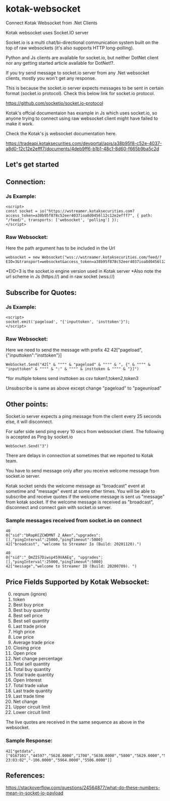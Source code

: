 # kotak-websocket
Connect Kotak Websocket from .Net Clients

Kotak websocket uses Socket.IO server

Socket.io is a multi chat/bi-directional communication system built on the top of raw websockets (it's also supports HTTP long-polling).

Python and Js clients are available for socket.io, but neither DotNet client nor any getting started article available for DotNet!?.

If you try send message to socket.io server from any .Net websocket clients, mostly you won't get any response.

This is because the socket.io server expects messages to be sent in certain format (socket.io protocol). Check this below link for socket.io protocol.

https://github.com/socketio/socket.io-protocol

Kotak's offcial documentaion has example in Js which uses socket.io, so anyone trying to connect using raw websocket client might have failed to make it work.

Check the Kotak's js websocket documentation here.

https://tradeapi.kotaksecurities.com/devportal/apis/a38b95f8-c52e-4037-a8d0-12c12e2efff7/documents/4deb9ff6-b1b1-48c1-8d60-f665b9ba5c2d

## Let's get started

## Connection:

### Js Example:

```
<script>
const socket = io("https://wstreamer.kotaksecurities.com?access_token=a38b95f878c52eer4037ioa8d0456l12c12e2efff7", { path: "/feed/", transports: ['websocket', 'polling'] });
</script>
```

### Raw Websocket:
Here the path argument has to be included in the Url

```
websocket = new Websocket("wss://wstreamer.kotaksecurities.com/feed/?EIO=3&transport=websocket&access_token=a38b95f878c52eer4037ioa8d0456l12c12e2efff7")
```

*EIO=3 is the socket.io engine version used in Kotak server
*Also note the url scheme in Js (https://) and in raw socket (wss://)

## Subscribe for Quotes:

### Js Example:

```
<script>
socket.emit('pageload', "{'inputtoken', 'insttoken'}");
</script>
```

### Raw Websocket:
Here we need to send the message with prefix 42
42["pageload", {"inputtoken":"insttoken"}]

```
WebSocket.Send("42[" & """" & "pageload" & """" & ", {" & """" & "inputtoken" & """" & ":" & """" & insttoken & """" & "}]")
```

*for multiple tokens send insttoken as csv token1,token2,token3

Unsubscribe is same as above except change "pageload" to "pageunload"

## Other points:

Socket.io server expects a ping message from the client every 25 seconds else, it will disconnect.

For safer side send ping every 10 secs from websocket client. The following is accepted as Ping by socket.io

```
WebSocket.Send("3")
```

There are delays in connection at sometimes that we reported to Kotak team.

You have to send message only after you receive welcome message from socket.io server.

Kotak socket sends the welcome message as "broadcast" event at sometime and "message" event at some other times.
You will be able to subscribe and receive quotes if the welcome message is sent us "message" from kotak socket.
If the welcome message is received as "broadcast", disconnect and connect gain with socket.io server.

### Sample messages received from socket.io on connect

```
40
0{"sid":"bRapKCZCWDMNT 2_AAen","upgrades":[],"pingInterval":25000,"pingTimeout":5000}
42["broadcast", "welcome to Streamer Io (Build: 20201120).")
```
```
40
0{"sid":"_QmZIS7Diwsp459VAAEq", "upgrades":[],"pingInterval":25000,"pingTimeout":5000}
42["message","welcome to Streamer IO (Build: 20200709). ")
```

## Price Fields Supported by Kotak Websocket:

0. reqnum (ignore)
1. token
2. Best buy price
3. Best buy quantity
4. Best sell price
5. Best sell quantity
6. Last trade price
7. High price
8. Low price
9. Average trade price
10. Closing price
11. Open price
12. Net change percentage
13. Total sell quantity
14. Total buy quantity
15. Total trade quantity
16. Open Interest
17. Total trade value
18. Last trade quantity
19. Last trade time
20. Net change
21. Upper circuit limit
22. Lower circuit limit

The live quotes are received in the same sequence as above in the websocket.

### Sample Response:

```
42["getdata",["0167101","44597","5628.0000","1700","5630.0000","5800","5629.0000","5725.0000","5603.0000","5666.0000","5735.0000","5706.0000","-1.8483","179500","160500","5323200","7877","3016123380000.00","1","31/12/2021 23:03:02","-106.0000","5964.0000","5506.0000"]]
```

## References:
https://stackoverflow.com/questions/24564877/what-do-these-numbers-mean-in-socket-io-payload
